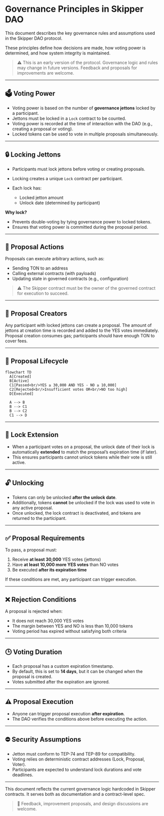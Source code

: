 # Governance Principles in Skipper DAO

This document describes the key governance rules and assumptions used in the Skipper DAO protocol.

These principles define how decisions are made, how voting power is determined, and how system integrity is maintained.

> ⚠️ This is an early version of the protocol. Governance logic and rules may change in future versions. Feedback and proposals for improvements are welcome.

---

## 🗳 Voting Power

* Voting power is based on the number of **governance jettons** locked by a participant.
* Jettons must be locked in a `Lock` contract to be counted.
* Voting power is recorded at the time of interaction with the DAO (e.g., creating a proposal or voting).
* Locked tokens can be used to vote in multiple proposals simultaneously.

---

## 🔒 Locking Jettons

* Participants must lock jettons before voting or creating proposals.
* Locking creates a unique `Lock` contract per participant.
* Each lock has:

  * Locked jetton amount
  * Unlock date (determined by participant)

**Why lock?**

* Prevents double-voting by tying governance power to locked tokens.
* Ensures that voting power is committed during the proposal period.

---

## 🔧 Proposal Actions
Proposals can execute arbitrary actions, such as:

* Sending TON to an address
* Calling external contracts (with payloads)
* Updating state in governed contracts (e.g., configuration)

> ⚠️ The Skipper contract must be the owner of the governed contract for execution to succeed.

---

## 👤 Proposal Creators
Any participant with locked jettons can create a proposal.
The amount of jettons at creation time is recorded and added to the YES votes immediately.
Proposal creation consumes gas; participants should have enough TON to cover fees.

---

## 🧭 Proposal Lifecycle

```mermaid
flowchart TD
  A[Created]
  B[Active]
  C1[Passed<br/>YES ≥ 30,000 AND YES - NO ≥ 10,000]
  C2[Rejected<br/>Insufficient votes OR<br/>NO too high]
  D[Executed]

  A --> B
  B --> C1
  B --> C2
  C1 --> D
```

---

## 🔄 Lock Extension

* When a participant votes on a proposal, the unlock date of their lock is automatically **extended** to match the proposal’s expiration time (if later).
* This ensures participants cannot unlock tokens while their vote is still active.

---

## 🔓 Unlocking

* Tokens can only be unlocked **after the unlock date**.
* Additionally, tokens **cannot** be unlocked if the lock was used to vote in any active proposal.
* Once unlocked, the lock contract is deactivated, and tokens are returned to the participant.

---

## ✅ Proposal Requirements

To pass, a proposal must:

1. Receive **at least 30,000** YES votes (jettons)
2. Have **at least 10,000 more YES votes** than NO votes
3. Be executed **after its expiration time**

If these conditions are met, any participant can trigger execution.

---

## ❌ Rejection Conditions

A proposal is rejected when:

* It does not reach 30,000 YES votes
* The margin between YES and NO is less than 10,000 tokens
* Voting period has expired without satisfying both criteria

---

## 🕒 Voting Duration

* Each proposal has a custom expiration timestamp.
* By default, this is set to **14 days**, but it can be changed when the proposal is created.
* Votes submitted after the expiration are ignored.

---

## ⚠️ Proposal Execution

* Anyone can trigger proposal execution **after expiration**.
* The DAO verifies the conditions above before executing the action.

---

## ⛔ Security Assumptions

* Jetton must conform to TEP-74 and TEP-89 for compatibility.
* Voting relies on deterministic contract addresses (Lock, Proposal, Voter).
* Participants are expected to understand lock durations and vote deadlines.

---

This document reflects the current governance logic hardcoded in Skipper contracts. It serves both as documentation and a contract-level spec.

> 💬 Feedback, improvement proposals, and design discussions are welcome.
